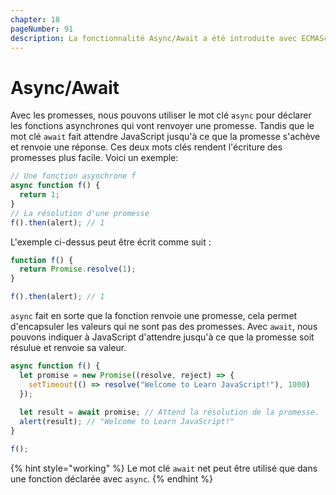 ```yaml
---
chapter: 18
pageNumber: 91
description: La fonctionnalité Async/Await a été introduite avec ECMAScript 2017 (ES8) qui fourni une syntaxe plus concise et lisible de la programmation asynchrone en JavaScript. Il est construit au dessus des Promesses en JavaScript et est utilisée pour gérer les opérations asynchrones de façon synchrone.
---
```

# Async/Await

Avec les promesses, nous pouvons utiliser le mot clé `async` pour déclarer les fonctions asynchrones qui vont renvoyer une promesse. Tandis que  le mot clé `await` fait attendre JavaScript jusqu'à ce que la promesse s'achève et renvoie une réponse. Ces deux mots clés rendent l'écriture des promesses plus facile. Voici un exemple:

```javascript
// Une fonction asynchrone f
async function f() {
  return 1;
}
// La résolution d'une promesse
f().then(alert); // 1
```

L'exemple ci-dessus peut être écrit comme suit :

```javascript
function f() {
  return Promise.resolve(1);
}

f().then(alert); // 1
```

`async` fait en sorte que la fonction renvoie une promesse, cela permet d'encapsuler les valeurs qui ne sont pas des promesses. Avec `await`, nous pouvons indiquer à JavaScript d'attendre jusqu'à ce que la promesse soit résulue et renvoie sa valeur.&#x20;

```javascript
async function f() {
  let promise = new Promise((resolve, reject) => {
    setTimeout(() => resolve("Welcome to Learn JavaScript!"), 1000)
  });
  
  let result = await promise; // Attend la résolution de la promesse.
  alert(result); // "Welcome to Learn JavaScript!"
}

f();
```

{% hint style="working" %}
Le mot clé `await` net peut être utilisé que dans une fonction déclarée avec `async`.
{% endhint %}
